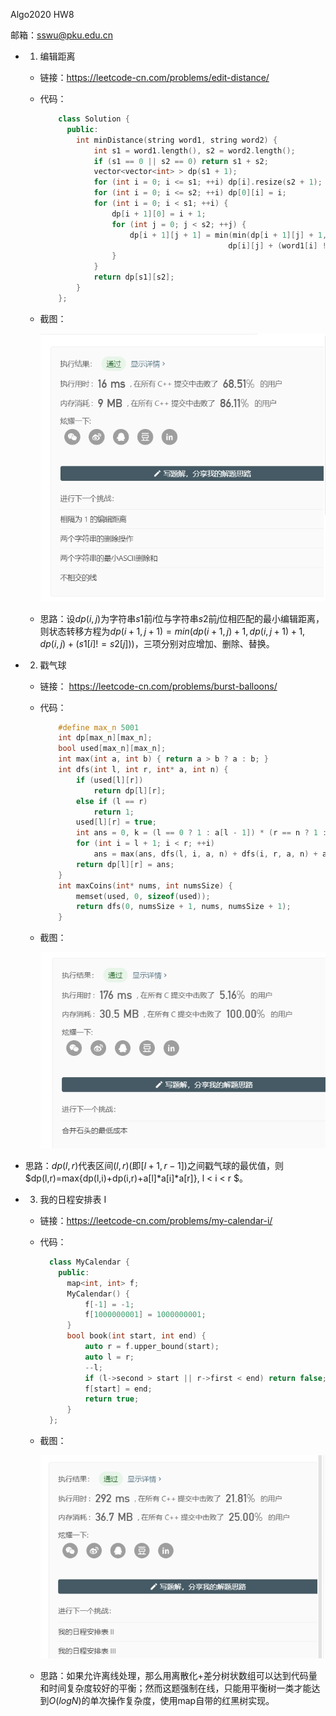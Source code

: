 Algo2020 HW8

邮箱：sswu@pku.edu.cn

- 1. 编辑距离
  - 链接：https://leetcode-cn.com/problems/edit-distance/
  
  - 代码：
    ````c++
        class Solution {
          public:
            int minDistance(string word1, string word2) {
                int s1 = word1.length(), s2 = word2.length();
                if (s1 == 0 || s2 == 0) return s1 + s2;
                vector<vector<int> > dp(s1 + 1);
                for (int i = 0; i <= s1; ++i) dp[i].resize(s2 + 1);
                for (int i = 0; i <= s2; ++i) dp[0][i] = i;
                for (int i = 0; i < s1; ++i) {
                    dp[i + 1][0] = i + 1;
                    for (int j = 0; j < s2; ++j) {
                        dp[i + 1][j + 1] = min(min(dp[i + 1][j] + 1, dp[i][j + 1] + 1),
                                              dp[i][j] + (word1[i] != word2[j]));
                    }
                }
                return dp[s1][s2];
            }
        };
    ````
    
  - 截图：
  
    ![s1](./imgs/h8-1.png)
  
  - 思路：设$dp(i,j)$为字符串$s1$前$i$位与字符串$s2$前$j$位相匹配的最小编辑距离，则状态转移方程为$dp(i + 1,j + 1)=min(dp(i + 1,j) + 1, dp(i,j + 1) + 1,dp(i,j)+(s1[i]!=s2[j]))$，三项分别对应增加、删除、替换。

- 2.  戳气球
  
  - 链接： https://leetcode-cn.com/problems/burst-balloons/
  
  - 代码：
    ````c++
        #define max_n 5001
        int dp[max_n][max_n];
        bool used[max_n][max_n];
        int max(int a, int b) { return a > b ? a : b; }
        int dfs(int l, int r, int* a, int n) {
            if (used[l][r])
                return dp[l][r];
            else if (l == r)
                return 1;
            used[l][r] = true;
            int ans = 0, k = (l == 0 ? 1 : a[l - 1]) * (r == n ? 1 : a[r - 1]);
            for (int i = l + 1; i < r; ++i)
                ans = max(ans, dfs(l, i, a, n) + dfs(i, r, a, n) + a[i - 1] * k);
            return dp[l][r] = ans;
        }
        int maxCoins(int* nums, int numsSize) {
            memset(used, 0, sizeof(used));
            return dfs(0, numsSize + 1, nums, numsSize + 1);
        }
    ````

  - 截图：
  
    ![s1](./imgs/h8-2.png) 
  
- 思路：$dp(l,r)$代表区间$(l,r)$(即$[l+1,r-1]$)之间戳气球的最优值，则$dp(l,r)=max{dp(l,i)+dp(i,r)+a[l]*a[i]*a[r]}, l < i < r $。
  
- 3.  我的日程安排表 I
  
  - 链接：https://leetcode-cn.com/problems/my-calendar-i/
  
  - 代码：
    ````c++
      class MyCalendar {
        public:
          map<int, int> f;
          MyCalendar() {
              f[-1] = -1;
              f[1000000001] = 1000000001;
          }
          bool book(int start, int end) {
              auto r = f.upper_bound(start);
              auto l = r;
              --l;
              if (l->second > start || r->first < end) return false;
              f[start] = end;
              return true;
          }
      };
    ````
    
  - 截图：
  
    ![s1](./imgs/h8-3.png)

  - 思路：如果允许离线处理，那么用离散化+差分树状数组可以达到代码量和时间复杂度较好的平衡；然而这题强制在线，只能用平衡树一类才能达到$O(logN)$的单次操作复杂度，使用map自带的红黑树实现。
